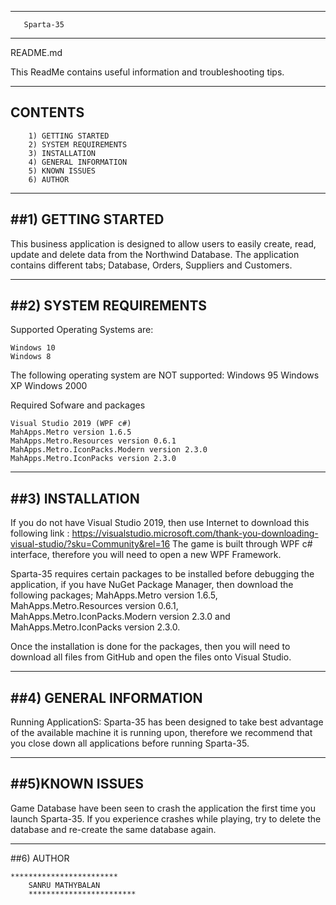 _____________________________________________________________________________________________________________________

      
       Sparta-35                                                           
                                                                                
______________________________________________________________________________________________________________________
README.md

This ReadMe contains useful information and troubleshooting tips.
_______________________________________________________________________________________________________________________

CONTENTS
--------
		1) GETTING STARTED
		2) SYSTEM REQUIREMENTS
		3) INSTALLATION
		4) GENERAL INFORMATION
		5) KNOWN ISSUES
		6) AUTHOR

______________________________________________________________________________________________________________________

##1) GETTING STARTED
-------------------
This business application is designed to allow users to easily create, read, update and delete data from the 
Northwind Database. The application contains different tabs; Database, Orders, Suppliers and Customers. 

______________________________________________________________________________________________________________________
 
##2) SYSTEM REQUIREMENTS
-----------------------

Supported Operating Systems are:

	Windows 10
	Windows 8 

The following operating system are NOT supported:
	Windows 95
	Windows XP
	Windows 2000

Required Sofware and packages
	
	Visual Studio 2019 (WPF c#)
	MahApps.Metro version 1.6.5
	MahApps.Metro.Resources version 0.6.1
	MahApps.Metro.IconPacks.Modern version 2.3.0
	MahApps.Metro.IconPacks version 2.3.0
________________________________________________________________________________________________________________________	
	
##3) INSTALLATION
-----------------

If you do not have Visual Studio 2019, then use Internet to download this following link :
https://visualstudio.microsoft.com/thank-you-downloading-visual-studio/?sku=Community&rel=16
The game is built through WPF c# interface, therefore you will need to open a new WPF Framework.

Sparta-35 requires certain packages to be installed before debugging the application, if you have NuGet Package
Manager, then download the following packages; MahApps.Metro version 1.6.5, MahApps.Metro.Resources version 0.6.1,
MahApps.Metro.IconPacks.Modern version 2.3.0 and MahApps.Metro.IconPacks version 2.3.0.

Once the installation is done for the packages, then you will need to download all files from GitHub and open the
files onto Visual Studio.

_________________________________________________________________________________________________________________________

##4) GENERAL INFORMATION
------------------------

Running ApplicationS:
Sparta-35 has been designed to take best advantage of the available machine it is running upon, therefore we recommend
that you close down all applications before running Sparta-35.

__________________________________________________________________________________________________________________________
                       
##5)KNOWN ISSUES
---------------

Game Database have been seen to crash the application the first time you launch Sparta-35. If you experience crashes
while playing, try to delete the database and re-create the same database again.

_________________________________________________________________________________________________________________________

##6) AUTHOR

	************************
	    SANRU MATHYBALAN
        ************************
